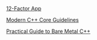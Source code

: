 ---
---
[12-Factor App](https://12factor.net/)

[Modern C++ Core Guidelines](https://isocpp.github.io/CppCoreGuidelines/CppCoreGuidelines)

[Practical Guide to Bare Metal C++](https://arobenko.gitbooks.io/bare_metal_cpp/)
